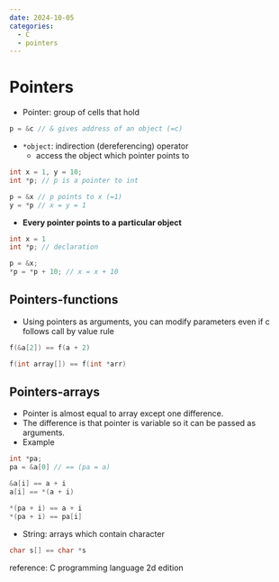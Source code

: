 ```yaml
---
date: 2024-10-05
categories:
  - C
  - pointers
---
```


# Pointers

- Pointer: group of cells that hold

```c
p = &c // & gives address of an object (=c)
```

- `*object`: indirection (dereferencing) operator
  - access the object which pointer points to

```c
int x = 1, y = 10;
int *p; // p is a pointer to int

p = &x // p points to x (=1)
y = *p // x = y = 1
```

- **Every pointer points to a particular object**

```c
int x = 1
int *p; // declaration

p = &x;
*p = *p + 10; // x = x + 10
```

## Pointers-functions

- Using pointers as arguments, you can modify parameters even if c follows call by value rule

```c
f(&a[2]) == f(a + 2)

f(int array[]) == f(int *arr)
```

## Pointers-arrays

- Pointer is almost equal to array except one difference.
- The difference is that pointer is variable so it can be passed as arguments.
- Example

```c
int *pa;
pa = &a[0] // == (pa = a)

&a[i] == a + i
a[i] == *(a + i)

*(pa + i) == a + i
*(pa + i) == pa[i]
```

- String: arrays which contain character

```c
char s[] == char *s
```

reference: C programming language 2d edition
